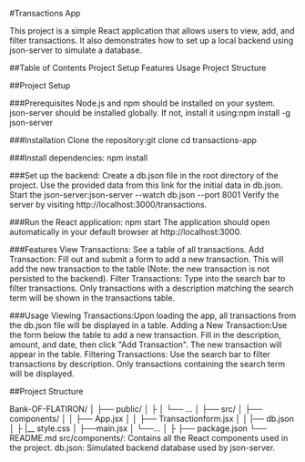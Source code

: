 #Transactions App

This project is a simple React application that allows users to view, add, and filter transactions. It also demonstrates how to set up a local backend using json-server to simulate a database.

##Table of Contents
Project Setup
Features
Usage
Project Structure


##Project Setup

###Prerequisites
Node.js and npm should be installed on your system.
json-server should be installed globally. If not, install it using:npm install -g json-server

###Installation
Clone the repository:git clone <your-repo-url>
cd transactions-app

###Install dependencies:
npm install

###Set up the backend:
Create a db.json file in the root directory of the project.
Use the provided data from this link for the initial data in db.json.
Start the json-server:json-server --watch db.json --port 8001
Verify the server by visiting http://localhost:3000/transactions.

###Run the React application:
npm start
The application should open automatically in your default browser at http://localhost:3000.

###Features
View Transactions: See a table of all transactions.
Add Transaction: Fill out and submit a form to add a new transaction. This will add the new transaction to the table (Note: the new transaction is not persisted to the backend).
Filter Transactions: Type into the search bar to filter transactions. Only transactions with a description matching the search term will be shown in the transactions table.

###Usage
Viewing Transactions:Upon loading the app, all transactions from the db.json file will be displayed in a table.
Adding a New Transaction:Use the form below the table to add a new transaction. Fill in the description, amount, and date, then click "Add Transaction".
The new transaction will appear in the table.
Filtering Transactions:
Use the search bar to filter transactions by description. Only transactions containing the search term will be displayed.

##Project Structure

Bank-OF-FLATIRON/
│
├── public/
│   ├
│   └── ...
│
├── src/
│   ├── components/
│   │   ├── App.jsx
│   │   ├── Transactionform.jsx
│   │   |── db.json
│   ├   |__ style.css
│   ├──main.jsx
│   └──...
│
├
├── package.json
└── README.md
src/components/: Contains all the React components used in the project.
db.json: Simulated backend database used by json-server.



